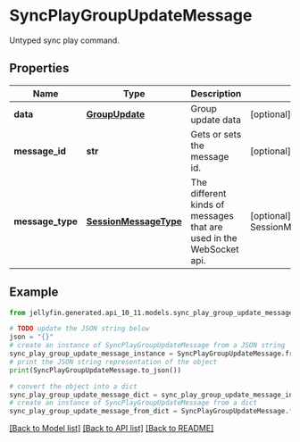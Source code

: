 # SyncPlayGroupUpdateMessage

Untyped sync play command.

## Properties

Name | Type | Description | Notes
------------ | ------------- | ------------- | -------------
**data** | [**GroupUpdate**](GroupUpdate.md) | Group update data | [optional] 
**message_id** | **str** | Gets or sets the message id. | [optional] 
**message_type** | [**SessionMessageType**](SessionMessageType.md) | The different kinds of messages that are used in the WebSocket api. | [optional] [readonly] [default to SessionMessageType.SYNCPLAYGROUPUPDATE]

## Example

```python
from jellyfin.generated.api_10_11.models.sync_play_group_update_message import SyncPlayGroupUpdateMessage

# TODO update the JSON string below
json = "{}"
# create an instance of SyncPlayGroupUpdateMessage from a JSON string
sync_play_group_update_message_instance = SyncPlayGroupUpdateMessage.from_json(json)
# print the JSON string representation of the object
print(SyncPlayGroupUpdateMessage.to_json())

# convert the object into a dict
sync_play_group_update_message_dict = sync_play_group_update_message_instance.to_dict()
# create an instance of SyncPlayGroupUpdateMessage from a dict
sync_play_group_update_message_from_dict = SyncPlayGroupUpdateMessage.from_dict(sync_play_group_update_message_dict)
```
[[Back to Model list]](../README.md#documentation-for-models) [[Back to API list]](../README.md#documentation-for-api-endpoints) [[Back to README]](../README.md)


